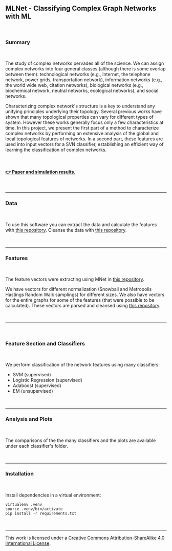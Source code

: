 ## MLNet - Classifying Complex Graph Networks with ML

<br>

### Summary

<br>

The study of  complex networks pervades all of the science. We can assign complex networks into four general classes (although there is some overlap between them):  technological networks (e.g., Internet, the telephone network, power grids, transportation network),  information networks (e.g., the world wide web, citation networks),   biological networks (e.g., biochemical network, neutral networks, ecological networks), and  social networks.

Characterizing complex network's structure is a key to understand any unifying principles underlying their topology. Several previous works  have shown that many topological properties can vary for different types of system. However these works generally focus only a few characteristics at time.   In this project, we present the first part of a method to characterize complex networks by performing an extensive analysis of the global and local topological features of networks. In a  second part, these features  are used into input vectors for a SVN classifier, establishing an efficient way of learning the classification of complex networks.   

<br>

#### [👉 Paper and simulation results.](https://github.com/bt3gl/NetAna-Complex-Network-Analysis/blob/master/final_report.pdf)

<br>

---

### Data

<br>

To use this software you can extract the data and calculate the features with [this repository](https://github.com/bt3gl/NetAna-Complex-Network-Analysis). Cleanse the data with [this repository](https://github.com/bt3gl/NetClean-Complex-Networks-Data-Cleanser).


<br>

--------

### Features

<br>

The feature vectors were extracting using MNet in [this repository](https://github.com/bt3gl/NetAna-Complex-Network-Analysis).


We have vectors for different normalization (Snowball and Metropolis Hastings Random Walk samplings) for different sizes. We also have vectors for the entire graphs for some of the features (that were possible to be calculated). These vectors are parsed and cleansed using [this repository](https://github.com/bt3gl/NetClean-Complex-Networks-Data-Cleanser).

<br>

----

<br>

### Feature Section and Classifiers

<br>

We perform classification of the network features using many classifiers:

- SVM (supervised)
- Logistic Regression (supervised)
- Adaboost (supervised)
- EM (unsupervised)

<br>

-----

### Analysis and Plots

<br>


The comparisons of the the many classifiers and the plots are available under each classifier's folder.

<br>

----

### Installation

<br>

Install dependencies in a virtual environment:

```
virtualenv .venv
source .venv/bin/activate
pip install -r requirements.txt
```

<br>


----


This work is licensed under a [Creative Commons Attribution-ShareAlike 4.0 International License](http://creativecommons.org/licenses/by-sa/4.0/).
